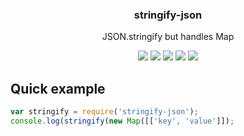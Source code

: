 <h3 align="center">
  stringify-json
</h3>

<p align="center">
  JSON.stringify but handles Map
</p>

<p align="center">
  <a href="https://npmjs.org/package/stringify-json"><img src="https://img.shields.io/npm/v/stringify-json.svg?style=flat-square"></a>
  <a href="https://circleci.com/gh/christophehurpeau/stringify-json"><img src="https://img.shields.io/circleci/project/christophehurpeau/stringify-json/master.svg?style=flat-square"></a>
  <a href="https://david-dm.org/christophehurpeau/stringify-json"><img src="https://david-dm.org/christophehurpeau/stringify-json.svg?style=flat-square"></a>
  <a href="https://dependencyci.com/github/christophehurpeau/stringify-json"><img src="https://dependencyci.com/github/christophehurpeau/stringify-json/badge?style=flat-square"></a>
  <a href="https://codecov.io/gh/christophehurpeau/stringify-json"><img src="https://img.shields.io/codecov/c/github/christophehurpeau/stringify-json/master.svg?style=flat-square"></a>
</p>

## Quick example

```js
var stringify = require('stringify-json');
console.log(stringify(new Map([['key', 'value']]);
```
